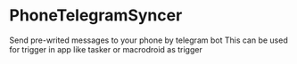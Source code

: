 # PhoneTelegramSyncer
 Send pre-writed messages to your phone by telegram bot
 This can be used for trigger in app like tasker or macrodroid as trigger
